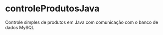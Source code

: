 # controleProdutosJava
Controle simples de produtos em Java com comunicação com o banco de dados MySQL
